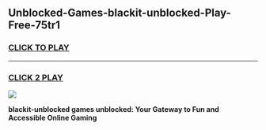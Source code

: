 
## Unblocked-Games-blackit-unblocked-Play-Free-75tr1
<h3>
<a href="https://premium76.site?title=blackit-unblocked&ref=20M">CLICK TO PLAY</a></h3>
<hr>

<h3>
<a href="https://premium76.site?title=blackit-unblocked&ref=20M">CLICK 2 PLAY</a>
  
</h3>

<a href="https://premium76.site?title=blackit-unblocked&ref=19M"><img src="https://clearcache.store/games.png"></a>


**blackit-unblocked games unblocked: Your Gateway to Fun and Accessible Online Gaming**
